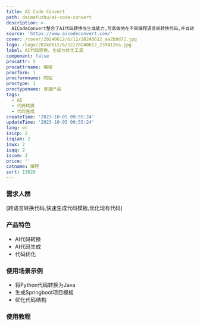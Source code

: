 ```yaml
---
title: AI Code Convert
path: daimafuzhu/ai-code-convert
description: >-
  AICodeConvert整合了AI代码转换与生成能力,可高效地在不同编程语言间转换代码,并自动生成优质代码。这个强大的组合为开发者提供了方便智能的编码体验。所有服务完全免费,是你最好的AI编程助手。
source: 'https://www.aicodeconvert.com/'
cover: /cover/20240612/6/12/20240612_aa2b0d72.jpg
logo: /logo/20240612/6/12/20240612_239412ea.jpg
label: AI代码转换、生成与优化工具
component: false
procattr: 5
procattrname: 编程
procform: 1
procformname: 网站
proctype: 1
proctypename: 普通产品
tags:
  - AI
  - 代码转换
  - 代码生成
createTime: '2023-10-05 09:55:24'
updateTime: '2023-10-05 09:55:24'
lang: en
isicp: 2
isqian: 2
iswx: 2
isqq: 2
iscom: 2
price: ''
catname: 编程
sort: 13629
---
```




### 需求人群
[跨语言转换代码,快速生成代码模板,优化现有代码]

### 产品特色
- AI代码转换
- AI代码生成
- 代码优化

### 使用场景示例
- 将Python代码转换为Java
- 生成Springboot项目模板
- 优化代码结构

### 使用教程


  
